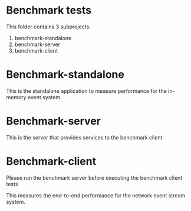 # Benchmark tests

This folder contains 3 subprojects:

1. benchmark-standalone
2. benchmark-server
3. benchmark-client

# Benchmark-standalone

This is the standalone application to measure performance for the in-memory event system.

# Benchmark-server

This is the server that provides services to the benchmark client

# Benchmark-client

Please run the benchmark server before executing the benchmark client tests

This measures the end-to-end performance for the network event stream system.


